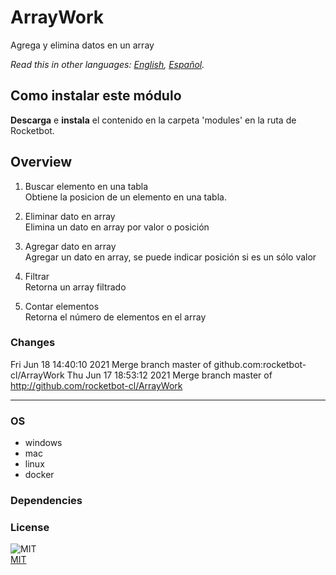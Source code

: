 # ArrayWork
  
Agrega y elimina datos en un array

*Read this in other languages: [English](README.md), [Español](README.es.md).*

## Como instalar este módulo
  
__Descarga__ e __instala__ el contenido en la carpeta 'modules' en la ruta de Rocketbot.  



## Overview


1. Buscar elemento en una tabla  
Obtiene la posicion de un elemento en una tabla.

2. Eliminar dato en array  
Elimina un dato en array por valor o posición

3. Agregar dato en array  
Agregar un dato en array, se puede indicar posición si es un sólo valor

4. Filtrar  
Retorna un array filtrado

5. Contar elementos  
Retorna el número de elementos en el array  



### Changes
Fri Jun 18 14:40:10 2021  Merge branch master of github.com:rocketbot-cl/ArrayWork
Thu Jun 17 18:53:12 2021  Merge branch master of http://github.com/rocketbot-cl/ArrayWork

----
### OS

- windows
- mac
- linux
- docker

### Dependencies

### License
  
![MIT](https://camo.githubusercontent.com/107590fac8cbd65071396bb4d04040f76cde5bde/687474703a2f2f696d672e736869656c64732e696f2f3a6c6963656e73652d6d69742d626c75652e7376673f7374796c653d666c61742d737175617265)  
[MIT](http://opensource.org/licenses/mit-license.ph)